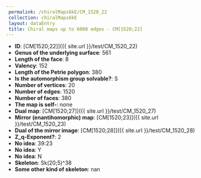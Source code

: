```yaml
--- 
 permalink: /chiralMaps6kE/CM_1520_22 
 collection: chiralMaps6kE
 layout: dataEntry
 title: Chiral maps up to 6000 edges - CM[1520;22]
---
```


- **ID**: [CM[1520;22]]({{ site.url }}/test/CM_1520_22)
- **Genus of the underlying surface**: 561
- **Length of the face**: 8
- **Valency**: 152
- **Length of the Petrie polygon**: 380
- **Is the automorphism group solvable?**: S
- **Number of vertices**: 20
- **Number of edges**: 1520
- **Number of faces**: 380
- **The map is self-**: none
- **Dual map**: [CM[1520;27]]({{ site.url }}/test/CM_1520_27)
- **Mirror (enantihomorphic) map**: [CM[1520;23]]({{ site.url }}/test/CM_1520_23)
- **Dual of the mirror image**: [CM[1520;28]]({{ site.url }}/test/CM_1520_28)
- **Z_q-Exponent?**: 2
- **No idea**:  39:23
- **No idea**: Y
- **No idea**: N
- **Skeleton**: Sk(20;5)^38
- **Some other kind of skeleton**: nan
